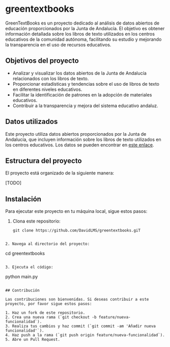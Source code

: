 # greentextbooks

GreenTextBooks es un proyecto dedicado al análisis de datos abiertos de educación proporcionados por la Junta de Andalucía. El objetivo es obtener información detallada sobre los libros de texto utilizados en los centros educativos de la comunidad autónoma, facilitando su estudio y mejorando la transparencia en el uso de recursos educativos.

## Objetivos del proyecto

- Analizar y visualizar los datos abiertos de la Junta de Andalucía relacionados con los libros de texto.
- Proporcionar estadísticas y tendencias sobre el uso de libros de texto en diferentes niveles educativos.
- Facilitar la identificación de patrones en la adopción de materiales educativos.
- Contribuir a la transparencia y mejora del sistema educativo andaluz.

## Datos utilizados

Este proyecto utiliza datos abiertos proporcionados por la Junta de Andalucía, que incluyen información sobre los libros de texto utilizados en los centros educativos. Los datos se pueden encontrar en [este enlace](https://github.com/DavidLMS/greentextbooks/issues/5#issuecomment-2190981853).

## Estructura del proyecto

El proyecto está organizado de la siguiente manera:

[TODO]

## Instalación

Para ejecutar este proyecto en tu máquina local, sigue estos pasos:

1. Clona este repositorio:

   ```
   git clone https://github.com/DavidLMS/greentextbooks.giT
```

2. Navega al directorio del proyecto:

```
cd greentextbooks
```

3. Ejecuta el código:

```
python main.py
```

## Contribución

Las contribuciones son bienvenidas. Si deseas contribuir a este proyecto, por favor sigue estos pasos:

1. Haz un fork de este repositorio.
2. Crea una nueva rama (`git checkout -b feature/nueva-funcionalidad`).
3. Realiza tus cambios y haz commit (`git commit -am 'Añadir nueva funcionalidad'`).
4. Haz push a la rama (`git push origin feature/nueva-funcionalidad`).
5. Abre un Pull Request.